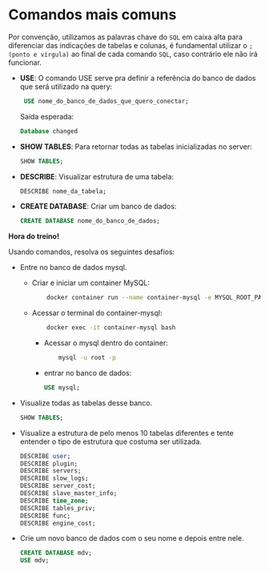 # Comandos mais comuns

Por convenção, utilizamos as palavras chave do `SQL` em caixa alta para diferenciar das indicações de tabelas e colunas, é fundamental utilizar o `; (ponto e vírgula)` ao final de cada comando `SQL`, caso contrário ele não irá funcionar.

- **USE**: O comando USE serve pra definir a referência do banco de dados que será utilizado na query:
  ```SQL
   USE nome_do_banco_de_dados_que_quero_conectar;
  ```
  Saída esperada:
    ```SQL
    Database changed
    ```

- **SHOW TABLES**: Para retornar todas as tabelas inicializadas no server:
	```SQL
	SHOW TABLES;
	```

- **DESCRIBE**: Visualizar estrutura de uma tabela:
  ```SQL
  DESCRIBE nome_da_tabela;
  ```

- **CREATE DATABASE**: Criar um banco de dados:
	```SQL
	CREATE DATABASE nome_do_banco_de_dados;
	```

**Hora do treino!**

Usando comandos, resolva os seguintes desafios:

- Entre no banco de dados mysql.

  - Criar e iniciar um container MySQL:
	```bash
		docker container run --name container-mysql -e MYSQL_ROOT_PASSWORD=senha-mysql -d -p 3306:3306 mysql:5.7
	```
  - Acessar o terminal do container-mysql:
	```bash
		docker exec -it container-mysql bash
	```
	- Acessar o mysql dentro do container:
		```bash
			mysql -u root -p
		```
	- entrar no banco de dados:
		```SQL
  		USE mysql;
		```

- Visualize todas as tabelas desse banco.
	```SQL
  SHOW TABLES;
  ```
-	Visualize a estrutura de pelo menos 10 tabelas diferentes e tente entender o tipo de estrutura que costuma ser utilizada.
	```SQL
	DESCRIBE user;
	DESCRIBE plugin;
	DESCRIBE servers;
	DESCRIBE slow_logs;
	DESCRIBE server_cost;
	DESCRIBE slave_master_info;
	DESCRIBE time_zone;
	DESCRIBE tables_priv;
	DESCRIBE func;
	DESCRIBE engine_cost;
	```
-	Crie um novo banco de dados com o seu nome e depois entre nele.
	```SQL
	CREATE DATABASE mdv;
	USE mdv;
	```
